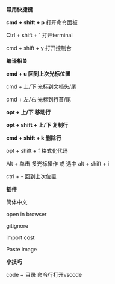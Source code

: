**常用快捷键**

**cmd + shift + p**  打开命令面板

Ctrl  + shift + ` 打开terminal

cmd + shift + y 打开控制台



**编译相关**

**cmd + u  回到上次光标位置**

cmd + 上/下 光标到文档头/尾

cmd + 左/右 光标到行首/尾

**opt + 上/下 移动行**

**opt + shift + 上/下 复制行**

**cmd + shift + k 删除行**

opt + shift + f 格式化代码

Alt + 单击 多光标操作  或 选中 alt + shift + i

ctrl + - 回到上次位置





**插件**

简体中文

open in browser

gitignore

import cost

Paste image



**小技巧**

code + 目录  命令行打开vscode

